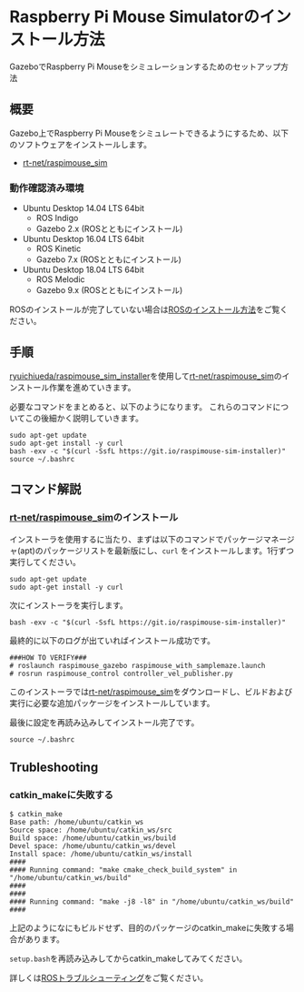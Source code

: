 # Raspberry Pi Mouse Simulatorのインストール方法

GazeboでRaspberry Pi Mouseをシミュレーションするためのセットアップ方法

## 概要

Gazebo上でRaspberry Pi Mouseをシミュレートできるようにするため、以下のソフトウェアをインストールします。

* [rt-net/raspimouse\_sim](https://github.com/rt-net/raspimouse_sim)

### 動作確認済み環境

* Ubuntu Desktop 14.04 LTS 64bit
  * ROS Indigo
  * Gazebo 2.x \(ROSとともにインストール\)
* Ubuntu Desktop 16.04 LTS 64bit
  * ROS Kinetic
  * Gazebo 7.x \(ROSとともにインストール\)
* Ubuntu Desktop 18.04 LTS 64bit
  * ROS Melodic
  * Gazebo 9.x \(ROSとともにインストール\)

ROSのインストールが完了していない場合は[ROSのインストール方法](how_to_install_ros_kinetic.md)をご覧ください。

## 手順

[ryuichiueda/raspimouse\_sim\_installer](https://github.com/ryuichiueda/raspimouse_sim_installer)を使用して[rt-net/raspimouse\_sim](https://github.com/rt-net/raspimouse_sim)のインストール作業を進めていきます。

必要なコマンドをまとめると、以下のようになります。 これらのコマンドについてこの後細かく説明していきます。

```text
sudo apt-get update
sudo apt-get install -y curl
bash -exv -c "$(curl -SsfL https://git.io/raspimouse-sim-installer)"
source ~/.bashrc
```

## コマンド解説

### [rt-net/raspimouse\_sim](https://github.com/rt-net/raspimouse_sim)のインストール

インストーラを使用するに当たり、まずは以下のコマンドでパッケージマネージャ\(apt\)のパッケージリストを最新版にし、`curl` をインストールします。1行ずつ実行してください。

```text
sudo apt-get update
sudo apt-get install -y curl
```

次にインストーラを実行します。

```text
bash -exv -c "$(curl -SsfL https://git.io/raspimouse-sim-installer)"
```

最終的に以下のログが出ていればインストール成功です。

```text
###HOW TO VERIFY###
# roslaunch raspimouse_gazebo raspimouse_with_samplemaze.launch
# rosrun raspimouse_control controller_vel_publisher.py
```

このインストーラでは[rt-net/raspimouse\_sim](https://github.com/rt-net/raspimouse_sim.git)をダウンロードし、ビルドおよび実行に必要な追加パッケージをインストールしています。

最後に設定を再読み込みしてインストール完了です。

```text
source ~/.bashrc
```

## Trubleshooting

### catkin\_makeに失敗する

```text
$ catkin_make
Base path: /home/ubuntu/catkin_ws
Source space: /home/ubuntu/catkin_ws/src
Build space: /home/ubuntu/catkin_ws/build
Devel space: /home/ubuntu/catkin_ws/devel
Install space: /home/ubuntu/catkin_ws/install
####
#### Running command: "make cmake_check_build_system" in "/home/ubuntu/catkin_ws/build"
####
####
#### Running command: "make -j8 -l8" in "/home/ubuntu/catkin_ws/build"
####
```

上記のようになにもビルドせず、目的のパッケージのcatkin\_makeに失敗する場合があります。

`setup.bash`を再読み込みしてからcatkin\_makeしてみてください。

詳しくは[ROSトラブルシューティング](https://github.com/yukixx6/raspimouse_sim_tutorial/tree/7041ca2f8b06749c8dcadd9ac1d69bc4e7277dc4/docs/source/troubleshooting/README.md#catkin_make-failed)をご覧ください。

